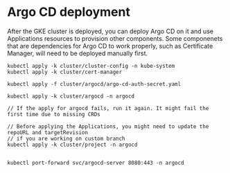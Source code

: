 # Argo CD deployment

After the GKE cluster is deployed, you can deploy Argo CD on it and use Applications resources to provision other
components. Some componenets that are dependencies for Argo CD to work properly, such as Certificate Manager, will
need to be deployed manually first.

```
kubectl apply -k cluster/cluster-config -n kube-system
kubectl apply -k cluster/cert-manager

kubectl apply -f cluster/argocd/argo-cd-auth-secret.yaml

kubectl apply -k cluster/argocd -n argocd

// If the apply for argocd fails, run it again. It might fail the first time due to missing CRDs

// Before applying the Applications, you might need to update the repoURL and targetRevision
// if you are working on custom branch
kubectl apply -k cluster/project -n argocd


kubectl port-forward svc/argocd-server 8080:443 -n argocd
```
